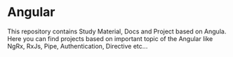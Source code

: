# Angular
 This repository contains Study Material, Docs and Project based on Angula. Here you can find projects based on important topic of the Angular like NgRx, RxJs, Pipe, Authentication, Directive etc...
